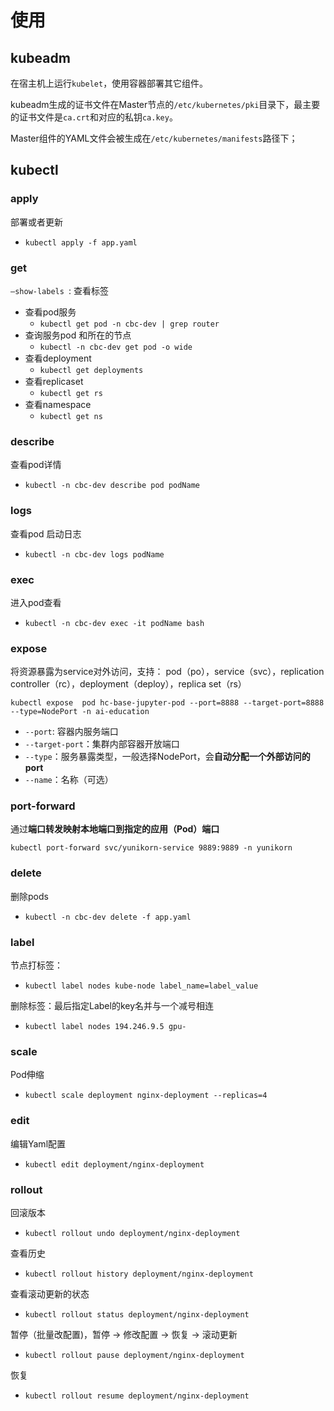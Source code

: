 # 使用

## kubeadm

在宿主机上运行`kubelet`，使用容器部署其它组件。

kubeadm生成的证书文件在Master节点的`/etc/kubernetes/pki`目录下，最主要的证书文件是`ca.crt`和对应的私钥`ca.key`。

Master组件的YAML文件会被生成在`/etc/kubernetes/manifests`路径下；

## kubectl

### apply

部署或者更新

- `kubectl apply -f app.yaml`

### get

`–show-labels `: 查看标签

- 查看pod服务
  - `kubectl get pod -n cbc-dev | grep router`
- 查询服务pod 和所在的节点
  - `kubectl -n cbc-dev get pod -o wide`
- 查看deployment
  - `kubectl get deployments`
- 查看replicaset
  - `kubectl get rs`
- 查看namespace
  - `kubectl get ns` 


### describe

查看pod详情

- `kubectl -n cbc-dev describe pod podName `

### logs

查看pod 启动日志

- `kubectl -n cbc-dev logs podName `

### exec

进入pod查看

- `kubectl -n cbc-dev exec -it podName bash`

### expose

将资源暴露为service对外访问，支持： pod（po），service（svc），replication controller（rc），deployment（deploy），replica set（rs）

`kubectl expose  pod hc-base-jupyter-pod --port=8888 --target-port=8888  --type=NodePort -n ai-education`

- `--port`: 容器内服务端口
- `--target-port`：集群内部容器开放端口
- `--type`：服务暴露类型，一般选择NodePort，会**自动分配一个外部访问的port**
- `--name`：名称（可选）

### port-forward

通过**端口转发映射本地端口到指定的应用（Pod）端口**

`kubectl port-forward svc/yunikorn-service 9889:9889 -n yunikorn`

### delete

删除pods

- `kubectl -n cbc-dev delete -f app.yaml `

### label

节点打标签：

- `kubectl label nodes kube-node label_name=label_value`

删除标签：最后指定Label的key名并与一个减号相连

- `kubectl label nodes 194.246.9.5 gpu-`

### scale

Pod伸缩

- `kubectl scale deployment nginx-deployment --replicas=4`

### edit

编辑Yaml配置

- `kubectl edit deployment/nginx-deployment`

### rollout

回滚版本

- `kubectl rollout undo deployment/nginx-deployment`

查看历史

- `kubectl rollout history deployment/nginx-deployment`

查看滚动更新的状态

- `kubectl rollout status deployment/nginx-deployment`

暂停（批量改配置)，暂停 -> 修改配置 -> 恢复 -> 滚动更新

- `kubectl rollout pause deployment/nginx-deployment`

恢复

- `kubectl rollout resume deployment/nginx-deployment`

